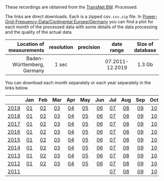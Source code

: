 These recordings are obtained from the [TransNet BW](https://www.transnetbw.com/en/energy-market/ancillary-services/control-reserve-demand-activation). Processed.

The links are direct downloads. Each is a zipped csv`.csv.zip` file. In [Power-Grid-Frequency-Data/Continental Europe/Germany](https://github.com/LRydin/Power-Grid-Frequency-Data/tree/master/Continental%20Europe/Germany) you can find a plot for each month of the processed data with some details of the data processing and the quality of the actual data.

| Location of measurements | resolution | precision | date range | Size of database
|---:|:---:|:---:|:---:|:---:|
| Baden-Württemberg, Germany | 1 sec | | 07.2011-12.2019 | 1.3 Gb |

You can download each month separately or each year separately in the links below.

|    | Jan | Feb | Mar | Apr | May | Jun | Jul | Aug | Sep | Oct | Nov | Dec |
|---:|:---:|:---:|:---:|:---:|:---:|:---:|:---:|:---:|:---:|:---:|:---:|:---:|
[2019](https://github.com/LRydin/Power-Grid-Frequency-Data/raw/master/Continental%20Europe/Germany/2019/2019.csv.zip) | [01](https://github.com/LRydin/Power-Grid-Frequency-Data/raw/master/Continental%20Europe/Germany/2019/01/2019_01.csv.zip) | [02](https://github.com/LRydin/Power-Grid-Frequency-Data/raw/master/Continental%20Europe/Germany/2019/02/2019_02.csv.zip) | [03](https://github.com/LRydin/Power-Grid-Frequency-Data/raw/master/Continental%20Europe/Germany/2019/03/2019_03.csv.zip) | [04](https://github.com/LRydin/Power-Grid-Frequency-Data/raw/master/Continental%20Europe/Germany/2019/04/2019_04.csv.zip) | [05](https://github.com/LRydin/Power-Grid-Frequency-Data/raw/master/Continental%20Europe/Germany/2019/05/2019_05.csv.zip) | [06](https://github.com/LRydin/Power-Grid-Frequency-Data/raw/master/Continental%20Europe/Germany/2019/06/2019_06.csv.zip) | [07](https://github.com/LRydin/Power-Grid-Frequency-Data/raw/master/Continental%20Europe/Germany/2019/07/2019_07.csv.zip) | [08](https://github.com/LRydin/Power-Grid-Frequency-Data/raw/master/Continental%20Europe/Germany/2019/08/2019_08.csv.zip) | [09](https://github.com/LRydin/Power-Grid-Frequency-Data/raw/master/Continental%20Europe/Germany/2019/09/2019_09.csv.zip) | [10](https://github.com/LRydin/Power-Grid-Frequency-Data/raw/master/Continental%20Europe/Germany/2019/10/2019_10.csv.zip) | [11](https://github.com/LRydin/Power-Grid-Frequency-Data/raw/master/Continental%20Europe/Germany/2019/11/2019_11.csv.zip) | [12](https://github.com/LRydin/Power-Grid-Frequency-Data/raw/master/Continental%20Europe/Germany/2019/12/2019_12.csv.zip) |
[2018](https://github.com/LRydin/Power-Grid-Frequency-Data/raw/master/Continental%20Europe/Germany/2018/2018.csv.zip) | [01](https://github.com/LRydin/Power-Grid-Frequency-Data/raw/master/Continental%20Europe/Germany/2018/01/2018_01.csv.zip) | [02](https://github.com/LRydin/Power-Grid-Frequency-Data/raw/master/Continental%20Europe/Germany/2018/02/2018_02.csv.zip) | [03](https://github.com/LRydin/Power-Grid-Frequency-Data/raw/master/Continental%20Europe/Germany/2018/03/2018_03.csv.zip) | [04](https://github.com/LRydin/Power-Grid-Frequency-Data/raw/master/Continental%20Europe/Germany/2018/04/2018_04.csv.zip) | [05](https://github.com/LRydin/Power-Grid-Frequency-Data/raw/master/Continental%20Europe/Germany/2018/05/2018_05.csv.zip) | [06](https://github.com/LRydin/Power-Grid-Frequency-Data/raw/master/Continental%20Europe/Germany/2018/06/2018_06.csv.zip) | [07](https://github.com/LRydin/Power-Grid-Frequency-Data/raw/master/Continental%20Europe/Germany/2018/07/2018_07.csv.zip) | [08](https://github.com/LRydin/Power-Grid-Frequency-Data/raw/master/Continental%20Europe/Germany/2018/08/2018_08.csv.zip) | [09](https://github.com/LRydin/Power-Grid-Frequency-Data/raw/master/Continental%20Europe/Germany/2018/09/2018_09.csv.zip) | [10](https://github.com/LRydin/Power-Grid-Frequency-Data/raw/master/Continental%20Europe/Germany/2018/10/2018_10.csv.zip) | [11](https://github.com/LRydin/Power-Grid-Frequency-Data/raw/master/Continental%20Europe/Germany/2018/11/2018_11.csv.zip) | [12](https://github.com/LRydin/Power-Grid-Frequency-Data/raw/master/Continental%20Europe/Germany/2018/12/2018_12.csv.zip) |
[2017](https://github.com/LRydin/Power-Grid-Frequency-Data/raw/master/Continental%20Europe/Germany/2017/2017.csv.zip) | [01](https://github.com/LRydin/Power-Grid-Frequency-Data/raw/master/Continental%20Europe/Germany/2017/01/2017_01.csv.zip) | [02](https://github.com/LRydin/Power-Grid-Frequency-Data/raw/master/Continental%20Europe/Germany/2017/02/2017_02.csv.zip) | [03](https://github.com/LRydin/Power-Grid-Frequency-Data/raw/master/Continental%20Europe/Germany/2017/03/2017_03.csv.zip) | [04](https://github.com/LRydin/Power-Grid-Frequency-Data/raw/master/Continental%20Europe/Germany/2017/04/2017_04.csv.zip) | [05](https://github.com/LRydin/Power-Grid-Frequency-Data/raw/master/Continental%20Europe/Germany/2017/05/2017_05.csv.zip) | [06](https://github.com/LRydin/Power-Grid-Frequency-Data/raw/master/Continental%20Europe/Germany/2017/06/2017_06.csv.zip) | [07](https://github.com/LRydin/Power-Grid-Frequency-Data/raw/master/Continental%20Europe/Germany/2017/07/2017_07.csv.zip) | [08](https://github.com/LRydin/Power-Grid-Frequency-Data/raw/master/Continental%20Europe/Germany/2017/08/2017_08.csv.zip) | [09](https://github.com/LRydin/Power-Grid-Frequency-Data/raw/master/Continental%20Europe/Germany/2017/09/2017_09.csv.zip) | [10](https://github.com/LRydin/Power-Grid-Frequency-Data/raw/master/Continental%20Europe/Germany/2017/10/2017_10.csv.zip) | [11](https://github.com/LRydin/Power-Grid-Frequency-Data/raw/master/Continental%20Europe/Germany/2017/11/2017_11.csv.zip) | [12](https://github.com/LRydin/Power-Grid-Frequency-Data/raw/master/Continental%20Europe/Germany/2017/12/2017_12.csv.zip) |
[2016](https://github.com/LRydin/Power-Grid-Frequency-Data/raw/master/Continental%20Europe/Germany/2016/2016.csv.zip) | [01](https://github.com/LRydin/Power-Grid-Frequency-Data/raw/master/Continental%20Europe/Germany/2016/01/2016_01.csv.zip) | [02](https://github.com/LRydin/Power-Grid-Frequency-Data/raw/master/Continental%20Europe/Germany/2016/02/2016_02.csv.zip) | [03](https://github.com/LRydin/Power-Grid-Frequency-Data/raw/master/Continental%20Europe/Germany/2016/03/2016_03.csv.zip) | [04](https://github.com/LRydin/Power-Grid-Frequency-Data/raw/master/Continental%20Europe/Germany/2016/04/2016_04.csv.zip) | [05](https://github.com/LRydin/Power-Grid-Frequency-Data/raw/master/Continental%20Europe/Germany/2016/05/2016_05.csv.zip) | [06](https://github.com/LRydin/Power-Grid-Frequency-Data/raw/master/Continental%20Europe/Germany/2016/06/2016_06.csv.zip) | [07](https://github.com/LRydin/Power-Grid-Frequency-Data/raw/master/Continental%20Europe/Germany/2016/07/2016_07.csv.zip) | [08](https://github.com/LRydin/Power-Grid-Frequency-Data/raw/master/Continental%20Europe/Germany/2016/08/2016_08.csv.zip) | [09](https://github.com/LRydin/Power-Grid-Frequency-Data/raw/master/Continental%20Europe/Germany/2016/09/2016_09.csv.zip) | [10](https://github.com/LRydin/Power-Grid-Frequency-Data/raw/master/Continental%20Europe/Germany/2016/10/2016_10.csv.zip) | [11](https://github.com/LRydin/Power-Grid-Frequency-Data/raw/master/Continental%20Europe/Germany/2016/11/2016_11.csv.zip) | [12](https://github.com/LRydin/Power-Grid-Frequency-Data/raw/master/Continental%20Europe/Germany/2016/12/2016_12.csv.zip) |
[2015](https://github.com/LRydin/Power-Grid-Frequency-Data/raw/master/Continental%20Europe/Germany/2015/2015.csv.zip) | [01](https://github.com/LRydin/Power-Grid-Frequency-Data/raw/master/Continental%20Europe/Germany/2015/01/2015_01.csv.zip) | [02](https://github.com/LRydin/Power-Grid-Frequency-Data/raw/master/Continental%20Europe/Germany/2015/02/2015_02.csv.zip) | [03](https://github.com/LRydin/Power-Grid-Frequency-Data/raw/master/Continental%20Europe/Germany/2015/03/2015_03.csv.zip) | [04](https://github.com/LRydin/Power-Grid-Frequency-Data/raw/master/Continental%20Europe/Germany/2015/04/2015_04.csv.zip) | [05](https://github.com/LRydin/Power-Grid-Frequency-Data/raw/master/Continental%20Europe/Germany/2015/05/2015_05.csv.zip) | [06](https://github.com/LRydin/Power-Grid-Frequency-Data/raw/master/Continental%20Europe/Germany/2015/06/2015_06.csv.zip) | [07](https://github.com/LRydin/Power-Grid-Frequency-Data/raw/master/Continental%20Europe/Germany/2015/07/2015_07.csv.zip) | [08](https://github.com/LRydin/Power-Grid-Frequency-Data/raw/master/Continental%20Europe/Germany/2015/08/2015_08.csv.zip) | [09](https://github.com/LRydin/Power-Grid-Frequency-Data/raw/master/Continental%20Europe/Germany/2015/09/2015_09.csv.zip) | [10](https://github.com/LRydin/Power-Grid-Frequency-Data/raw/master/Continental%20Europe/Germany/2015/10/2015_10.csv.zip) | [11](https://github.com/LRydin/Power-Grid-Frequency-Data/raw/master/Continental%20Europe/Germany/2015/11/2015_11.csv.zip) | [12](https://github.com/LRydin/Power-Grid-Frequency-Data/raw/master/Continental%20Europe/Germany/2015/12/2015_12.csv.zip) |
[2014](https://github.com/LRydin/Power-Grid-Frequency-Data/raw/master/Continental%20Europe/Germany/2014/2014.csv.zip) | [01](https://github.com/LRydin/Power-Grid-Frequency-Data/raw/master/Continental%20Europe/Germany/2014/01/2014_01.csv.zip) | [02](https://github.com/LRydin/Power-Grid-Frequency-Data/raw/master/Continental%20Europe/Germany/2014/02/2014_02.csv.zip) | [03](https://github.com/LRydin/Power-Grid-Frequency-Data/raw/master/Continental%20Europe/Germany/2014/03/2014_03.csv.zip) | [04](https://github.com/LRydin/Power-Grid-Frequency-Data/raw/master/Continental%20Europe/Germany/2014/04/2014_04.csv.zip) | [05](https://github.com/LRydin/Power-Grid-Frequency-Data/raw/master/Continental%20Europe/Germany/2014/05/2014_05.csv.zip) | [06](https://github.com/LRydin/Power-Grid-Frequency-Data/raw/master/Continental%20Europe/Germany/2014/06/2014_06.csv.zip) | [07](https://github.com/LRydin/Power-Grid-Frequency-Data/raw/master/Continental%20Europe/Germany/2014/07/2014_07.csv.zip) | [08](https://github.com/LRydin/Power-Grid-Frequency-Data/raw/master/Continental%20Europe/Germany/2014/08/2014_08.csv.zip) | [09](https://github.com/LRydin/Power-Grid-Frequency-Data/raw/master/Continental%20Europe/Germany/2014/09/2014_09.csv.zip) | [10](https://github.com/LRydin/Power-Grid-Frequency-Data/raw/master/Continental%20Europe/Germany/2014/10/2014_10.csv.zip) | [11](https://github.com/LRydin/Power-Grid-Frequency-Data/raw/master/Continental%20Europe/Germany/2014/11/2014_11.csv.zip) | [12](https://github.com/LRydin/Power-Grid-Frequency-Data/raw/master/Continental%20Europe/Germany/2014/12/2014_12.csv.zip) |
[2013](https://github.com/LRydin/Power-Grid-Frequency-Data/raw/master/Continental%20Europe/Germany/2013/2013.csv.zip) | [01](https://github.com/LRydin/Power-Grid-Frequency-Data/raw/master/Continental%20Europe/Germany/2013/01/2013_01.csv.zip) | [02](https://github.com/LRydin/Power-Grid-Frequency-Data/raw/master/Continental%20Europe/Germany/2013/02/2013_02.csv.zip) | [03](https://github.com/LRydin/Power-Grid-Frequency-Data/raw/master/Continental%20Europe/Germany/2013/03/2013_03.csv.zip) | [04](https://github.com/LRydin/Power-Grid-Frequency-Data/raw/master/Continental%20Europe/Germany/2013/04/2013_04.csv.zip) | [05](https://github.com/LRydin/Power-Grid-Frequency-Data/raw/master/Continental%20Europe/Germany/2013/05/2013_05.csv.zip) | [06](https://github.com/LRydin/Power-Grid-Frequency-Data/raw/master/Continental%20Europe/Germany/2013/06/2013_06.csv.zip) | [07](https://github.com/LRydin/Power-Grid-Frequency-Data/raw/master/Continental%20Europe/Germany/2013/07/2013_07.csv.zip) | [08](https://github.com/LRydin/Power-Grid-Frequency-Data/raw/master/Continental%20Europe/Germany/2013/08/2013_08.csv.zip) | [09](https://github.com/LRydin/Power-Grid-Frequency-Data/raw/master/Continental%20Europe/Germany/2013/09/2013_09.csv.zip) | [10](https://github.com/LRydin/Power-Grid-Frequency-Data/raw/master/Continental%20Europe/Germany/2013/10/2013_10.csv.zip) | [11](https://github.com/LRydin/Power-Grid-Frequency-Data/raw/master/Continental%20Europe/Germany/2013/11/2013_11.csv.zip) | [12](https://github.com/LRydin/Power-Grid-Frequency-Data/raw/master/Continental%20Europe/Germany/2013/12/2013_12.csv.zip) |
[2012](https://github.com/LRydin/Power-Grid-Frequency-Data/raw/master/Continental%20Europe/Germany/2012/2012.csv.zip) | [01](https://github.com/LRydin/Power-Grid-Frequency-Data/raw/master/Continental%20Europe/Germany/2012/01/2012_01.csv.zip) | [02](https://github.com/LRydin/Power-Grid-Frequency-Data/raw/master/Continental%20Europe/Germany/2012/02/2012_02.csv.zip) | [03](https://github.com/LRydin/Power-Grid-Frequency-Data/raw/master/Continental%20Europe/Germany/2012/03/2012_03.csv.zip) | [04](https://github.com/LRydin/Power-Grid-Frequency-Data/raw/master/Continental%20Europe/Germany/2012/04/2012_04.csv.zip) | [05](https://github.com/LRydin/Power-Grid-Frequency-Data/raw/master/Continental%20Europe/Germany/2012/05/2012_05.csv.zip) | [06](https://github.com/LRydin/Power-Grid-Frequency-Data/raw/master/Continental%20Europe/Germany/2012/06/2012_06.csv.zip) | [07](https://github.com/LRydin/Power-Grid-Frequency-Data/raw/master/Continental%20Europe/Germany/2012/07/2012_07.csv.zip) | [08](https://github.com/LRydin/Power-Grid-Frequency-Data/raw/master/Continental%20Europe/Germany/2012/08/2012_08.csv.zip) | [09](https://github.com/LRydin/Power-Grid-Frequency-Data/raw/master/Continental%20Europe/Germany/2012/09/2012_09.csv.zip) | [10](https://github.com/LRydin/Power-Grid-Frequency-Data/raw/master/Continental%20Europe/Germany/2012/10/2012_10.csv.zip) | [11](https://github.com/LRydin/Power-Grid-Frequency-Data/raw/master/Continental%20Europe/Germany/2012/11/2012_11.csv.zip) | [12](https://github.com/LRydin/Power-Grid-Frequency-Data/raw/master/Continental%20Europe/Germany/2012/12/2012_12.csv.zip) |
[2011](https://github.com/LRydin/Power-Grid-Frequency-Data/raw/master/Continental%20Europe/Germany/2011/2011.csv.zip) |  |  |  |  |  |  | [07](https://github.com/LRydin/Power-Grid-Frequency-Data/raw/master/Continental%20Europe/Germany/2011/07/2011_07.csv.zip) | [08](https://github.com/LRydin/Power-Grid-Frequency-Data/raw/master/Continental%20Europe/Germany/2011/08/2011_08.csv.zip) | [09](https://github.com/LRydin/Power-Grid-Frequency-Data/raw/master/Continental%20Europe/Germany/2011/09/2011_09.csv.zip) | [10](https://github.com/LRydin/Power-Grid-Frequency-Data/raw/master/Continental%20Europe/Germany/2011/10/2011_10.csv.zip) | [11](https://github.com/LRydin/Power-Grid-Frequency-Data/raw/master/Continental%20Europe/Germany/2011/11/2011_11.csv.zip) | [12](https://github.com/LRydin/Power-Grid-Frequency-Data/raw/master/Continental%20Europe/Germany/2011/12/2011_12.csv.zip) |
